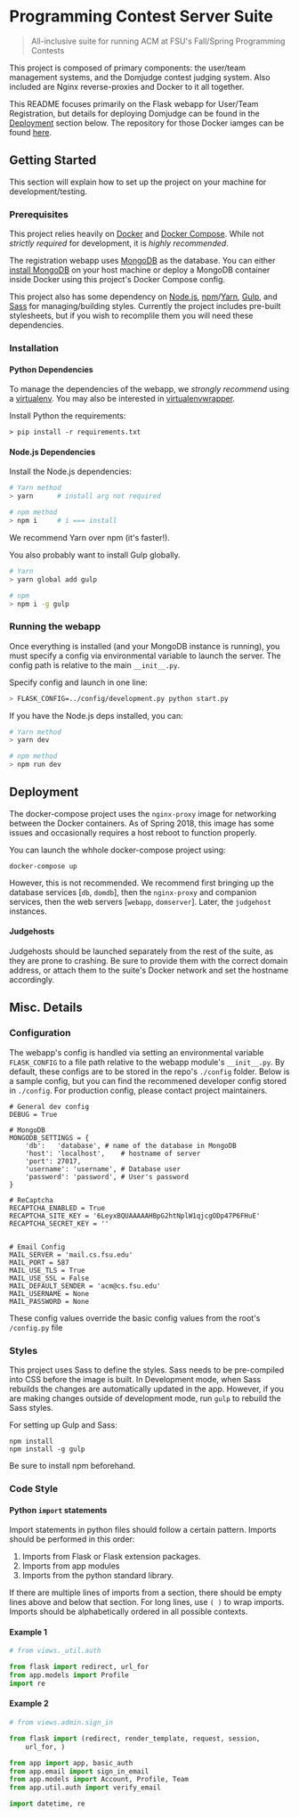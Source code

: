 # Programming Contest Server Suite
> All-inclusive suite for running ACM at FSU's Fall/Spring Programming Contests

This project is composed of primary components: the user/team management systems, and the Domjudge contest judging system. Also included are Nginx reverse-proxies and Docker to it all together.

This README focuses primarily on the Flask webapp for User/Team Registration, but details for deploying Domjudge can be found in the [Deployment](#deployment) section below. The repository for those Docker iamges can be found [here](https://github.com/FSU-ACM/Docker-Domjudge).


## Getting Started
This section will explain how to set up the project on your machine for development/testing.

### Prerequisites
This project relies heavily on [Docker](https://docs.docker.com/) and [Docker Compose](https://docs.docker.com/compose/). While not _strictly required_ for development, it is _highly recommended_.

The registration webapp uses [MongoDB](https://www.mongodb.com/) as the database. You can either [install MongoDB](https://docs.mongodb.com/manual/installation/) on your host machine or deploy a MongoDB container inside Docker using this project's Docker Compose config.

This project also has some dependency on [Node.js](https://nodejs.org/en/), [npm](https://www.npmjs.com/)/[Yarn](https://yarnpkg.com/), [Gulp](https://gulpjs.com/), and [Sass](http://sass-lang.com/) for managing/building styles. Currently the project includes pre-built stylesheets, but if you wish to recomplile them you will need these dependencies.

### Installation
#### Python Dependencies
To manage the dependencies of the webapp, we _strongly recommend_ using a [virtualenv](https://virtualenv.pypa.io/en/stable/). You may also be interested in [virtualenvwrapper](https://virtualenvwrapper.readthedocs.io/).

Install Python the requirements:
```
> pip install -r requirements.txt
```

#### Node.js Dependencies
Install the Node.js dependencies:
```sh
# Yarn method
> yarn		# install arg not required

# npm method
> npm i		# i === install
```
We recommend Yarn over npm (it's faster!).

You also probably want to install Gulp globally.
```sh
# Yarn
> yarn global add gulp

# npm
> npm i -g gulp
```

### Running the webapp
Once everything is installed (and your MongoDB instance is running), you must specify a config via environmental variable to launch the server. The config path is relative to the main `__init__.py`.

Specify config and launch in one line:
```sh
> FLASK_CONFIG=../config/development.py python start.py
```
If you have the Node.js deps installed, you can:
```sh
# Yarn method
> yarn dev

# npm method
> npm run dev
```


## Deployment
The docker-compose project uses the `nginx-proxy` image for networking between the Docker containers. As of Spring 2018, this image has some issues and occasionally requires a host reboot to function properly.

You can launch the whhole docker-compose project using:
```
docker-compose up
```
However, this is not recommended. We recommend first bringing up the database services [`db`, `domdb`], then the `nginx-proxy` and companion services, then the web servers [`webapp`, `domserver`]. Later, the `judgehost` instances.

#### Judgehosts
Judgehosts should be launched separately from the rest of the suite, as they are prone to crashing. Be sure to provide them with the correct domain address, or attach them to the suite's Docker network and set the hostname accordingly.



## Misc. Details
### Configuration
The webapp's config is handled via setting an environmental variable `FLASK_CONFIG` to a file path relative to the webapp module's `__init__.py`. By default, these configs are to be stored in the repo's `./config` folder. Below is a sample config, but you can find the recommened developer config stored in `./config`. For production config, please contact project maintainers.

```
# General dev config
DEBUG = True

# MongoDB
MONGODB_SETTINGS = {
	'db':   'database',	# name of the database in MongoDB
	'host': 'localhost', 	# hostname of server
	'port': 27017,
    'username': 'username',	# Database user
    'password': 'password',	# User's password
}

# ReCaptcha
RECAPTCHA_ENABLED = True
RECAPTCHA_SITE_KEY = '6LeyxBQUAAAAAHBpG2htNplW1qjcgODp47P6FHuE'
RECAPTCHA_SECRET_KEY = ''


# Email Config
MAIL_SERVER = 'mail.cs.fsu.edu'
MAIL_PORT = 587
MAIL_USE_TLS = True
MAIL_USE_SSL = False
MAIL_DEFAULT_SENDER = 'acm@cs.fsu.edu'
MAIL_USERNAME = None
MAIL_PASSWORD = None

```

These config values override the basic config values from the root's
`/config.py` file

### Styles
This project uses Sass to define the styles. Sass needs to be pre-compiled into CSS before the image is built. In Development mode, when Sass rebuilds the changes are automatically updated in the app. However, if you are making changes outside of development mode, run `gulp` to rebuild the Sass styles.

For setting up Gulp and Sass:
```
npm install
npm install -g gulp
```
Be sure to install npm beforehand.




### Code Style

#### Python `import` statements
Import statements in python files should follow a certain pattern. Imports should be performed in this order:

1. Imports from Flask or Flask extension packages.
2. Imports from app modules
3. Imports from the python standard library.

If there are multiple lines of imports from a section, there should be empty lines above and below that section. For long lines, use `( )` to wrap imports. Imports should be alphabetically ordered in all possible contexts.

#### Example 1
```python
# from views._util.auth

from flask import redirect, url_for
from app.models import Profile
import re
```

#### Example 2
```python
# from views.admin.sign_in

from flask import (redirect, render_template, request, session,
	url_for, )

from app import app, basic_auth
from app.email import sign_in_email
from app.models import Account, Profile, Team
from app.util.auth import verify_email

import datetime, re
```
